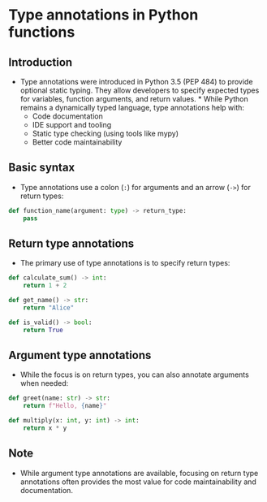# Type annotations in Python functions
## Introduction

* Type annotations were introduced in Python 3.5 (PEP 484) to provide optional static typing. They allow developers to specify expected types for variables, function arguments, and return values. * While Python remains a dynamically typed language, type annotations help with:
  - Code documentation
  - IDE support and tooling
  - Static type checking (using tools like mypy)
  - Better code maintainability

## Basic syntax
* Type annotations use a colon (`:`) for arguments and an arrow (`->`) for return types:

```python
def function_name(argument: type) -> return_type:
    pass
```

## Return type annotations
* The primary use of type annotations is to specify return types:

```python
def calculate_sum() -> int:
    return 1 + 2

def get_name() -> str:
    return "Alice"

def is_valid() -> bool:
    return True
```

## Argument type annotations
* While the focus is on return types, you can also annotate arguments when needed:

```python
def greet(name: str) -> str:
    return f"Hello, {name}"

def multiply(x: int, y: int) -> int:
    return x * y
```

## Note
* While argument type annotations are available, focusing on return type annotations often provides the most value for code maintainability and documentation.